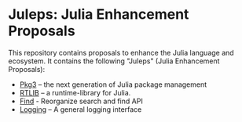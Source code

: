 # Juleps: Julia Enhancement Proposals

This repository contains proposals to enhance the Julia language and ecosystem.
It contains the following "Juleps" (Julia Enhancement Proposals):

- [Pkg3](Pkg3.md) – the next generation of Julia package management
- [RTLIB](RTLIB.md) – a runtime-library for Julia.
- [Find](Find.md) - Reorganize search and find API
- [Logging](Logging.md) – A general logging interface
